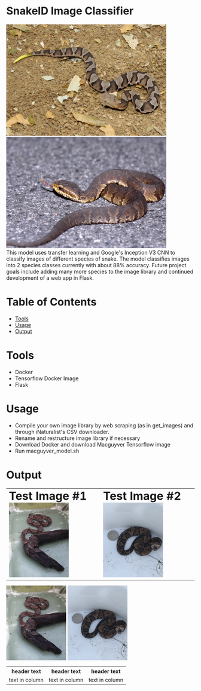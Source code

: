 # SnakeID Image Classifier
<div>
  <img src="snake_images/1.jpeg" width="428" height="298"/>
  <img src="snake_images/2.jpeg" width="428" height="298"/>
</div>
This model uses transfer learning and Google's Inception V3 CNN to classify images of different species of snake. The model classifies images into 2 species classes currently with about 88% accuracy. Future project goals include adding many more species to the image library and continued development of a web app in Flask.

# Table of Contents
* [Tools](#tools)
* [Usage](#usage)
* [Output](#output)

# <a name="tools"></a>Tools
* Docker
* Tensorflow Docker Image
* Flask

# <a name="usage"></a>Usage
* Compile your own image library by web scraping (as in get_images) and through iNaturalist's CSV downloader.
* Rename and restructure image library if necessary
* Download Docker and download Macguyver Tensorflow image
* Run macguyver_model.sh

# <a name="output"></a>Output
<table border="0">
 <tr>
    <td><b style="font-size:30px">Test Image #1</b>
      <img src="snake_images/827.jpg" width="160" height="200"/>
   </td>
    <td><b style="font-size:30px">Test Image #2</b>
      <img src="snake_images/1050.jpg" width="160" height="200"/>
   </td>
 </tr>
</table>

<div>
  <img src="snake_images/827.jpg" width="160" height="200"/>
  <img src="snake_images/1050.jpg" width="160" height="200"/>
</div>

<table>
  <tr>
   <th>header text</th>
   <th>header text</th>
   <th>header text</th>
  </tr>
  <tr>
   <td>text in column</td>
   <td>text in column</td>
   <td>text in column</td>
  </tr>
 </table>
